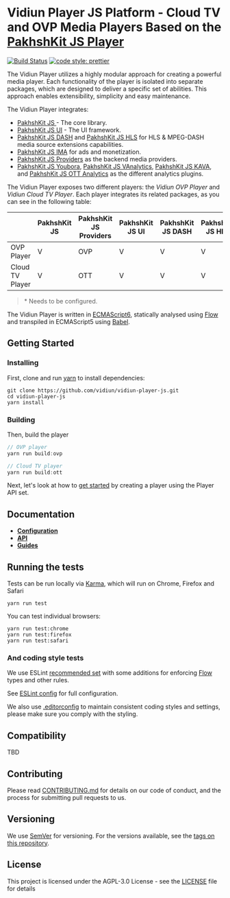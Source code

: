 # Vidiun Player JS Platform - Cloud TV and OVP Media Players Based on the [PakhshKit JS Player]

[![Build Status](https://travis-ci.org/vidiun/vidiun-player-js.svg?branch=master)](https://travis-ci.org/vidiun/vidiun-player-js)
[![code style: prettier](https://img.shields.io/badge/code_style-prettier-ff69b4.svg?style=flat-square)](https://github.com/prettier/prettier)

The Vidiun Player utilizes a highly modular approach for creating a powerful media player.
Each functionality of the player is isolated into separate packages, which are designed to deliver a specific set of abilities.
This approach enables extensibility, simplicity and easy maintenance.

The Vidiun Player integrates:

- [PakhshKit JS ](https://github.com/vidiun/pakhshkit-js) - The core library.
- [PakhshKit JS UI](https://github.com/vidiun/pakhshkit-js-ui) - The UI framework.
- [PakhshKit JS DASH](https://github.com/vidiun/pakhshkit-js-dash) and [PakhshKit JS HLS](https://github.com/vidiun/pakhshkit-js-hls) for HLS & MPEG-DASH media source extensions capabilities.
- [PakhshKit JS IMA](https://github.com/vidiun/pakhshkit-js-ima) for ads and monetization.
- [PakhshKit JS Providers](https://github.com/vidiun/pakhshkit-js-providers) as the backend media providers.
- [PakhshKit JS Youbora](https://github.com/vidiun/pakhshkit-js-youbora), [PakhshKit JS VAnalytics](https://github.com/vidiun/pakhshkit-js-vanalytics), [PakhshKit JS KAVA](https://github.com/vidiun/pakhshkit-js-kava), and [PakhshKit JS OTT Analytics](https://github.com/vidiun/pakhshkit-js-ott-analytics) as the different analytics plugins.

The Vidiun Player exposes two different players: the _Vidiun OVP Player_ and _Vidiun Cloud TV Player_. Each player integrates its related packages, as you can see in the following table:

|                 | PakhshKit JS | PakhshKit JS Providers | PakhshKit JS UI | PakhshKit JS DASH | PakhshKit JS HLS | PakhshKit JS Youbora | PakhshKit JS VAnalytics | PakhshKit JS OTT Analytics | PakhshKit JS KAVA |
| --------------- | ---------- | -------------------- | ------------- | --------------- | -------------- | ------------------ | --------------------- | ------------------------ | --------------- |
| OVP Player      | V          | OVP                  | V             | V               | V              | V                  | V                     |                          | V               |  |
| Cloud TV Player | V          | OTT                  | V             | V               | V              | V                  |                       | V                        | V (\*)          |

> \* Needs to be configured.

The Vidiun Player is written in [ECMAScript6], statically analysed using [Flow] and transpiled in ECMAScript5 using [Babel].

[flow]: https://flow.org/
[ecmascript6]: https://github.com/ericdouglas/ES6-Learning#articles--tutorials
[babel]: https://babeljs.io
[pakhshkit js player]: https://github.com/vidiun/pakhshkit-js

## Getting Started

### Installing

First, clone and run [yarn] to install dependencies:

[yarn]: https://yarnpkg.com/lang/en/

```
git clone https://github.com/vidiun/vidiun-player-js.git
cd vidiun-player-js
yarn install
```

### Building

Then, build the player

```javascript
// OVP player
yarn run build:ovp

// Cloud TV player
yarn run build:ott
```

Next, let's look at how to [get started](./docs/player-setup.md) by creating a player using the Player API set.

## Documentation

- [**Configuration**](./docs/configuration.md)
- [**API**](./docs/api.md)
- [**Guides**](./docs/guides.md)

## Running the tests

Tests can be run locally via [Karma], which will run on Chrome, Firefox and Safari

[karma]: https://karma-runner.github.io/1.0/index.html

```
yarn run test
```

You can test individual browsers:

```
yarn run test:chrome
yarn run test:firefox
yarn run test:safari
```

### And coding style tests

We use ESLint [recommended set](http://eslint.org/docs/rules/) with some additions for enforcing [Flow] types and other rules.

See [ESLint config](.eslintrc.json) for full configuration.

We also use [.editorconfig](.editorconfig) to maintain consistent coding styles and settings, please make sure you comply with the styling.

## Compatibility

TBD

## Contributing

Please read [CONTRIBUTING.md](https://github.com/vidiun/platform-install-packages/blob/master/CONTRIBUTING.md) for details on our code of conduct, and the process for submitting pull requests to us.

## Versioning

We use [SemVer](http://semver.org/) for versioning. For the versions available, see the [tags on this repository](https://github.com/vidiun/pakhshkit-js-providers/tags).

## License

This project is licensed under the AGPL-3.0 License - see the [LICENSE](LICENSE) file for details
